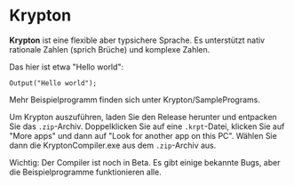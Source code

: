 # Krypton

**Krypton** ist eine flexible aber typsichere Sprache. Es unterstützt nativ rationale Zahlen (sprich Brüche) und komplexe Zahlen.

Das hier ist etwa "Hello world":

```
Output("Hello world");
```

Mehr Beispielprogramm finden sich unter Krypton/SamplePrograms.

Um Krypton auszuführen, laden Sie den Release herunter und entpacken Sie das `.zip`-Archiv. Doppelklicken Sie auf eine `.krpt`-Datei, klicken Sie auf "More apps" und dann auf "Look for another app on this PC". Wählen Sie dann die KryptonCompiler.exe aus dem `.zip`-Archiv aus.

Wichtig: Der Compiler ist noch in Beta. Es gibt einige bekannte Bugs, aber die Beispielprogramme funktionieren alle.